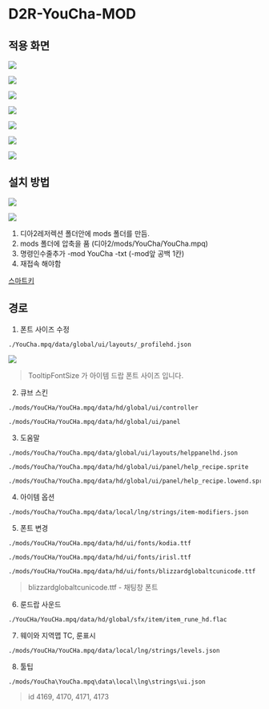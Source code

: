 # D2R-YouCha-MOD

## 적용 화면

![](/images/ex1.jpg?raw=true)

![](/images/ex2.jpg?raw=true)

![](/images/ex3.jpg?raw=true)

![](/images/ex4.jpg?raw=true)

![](/images/ex5.png?raw=true)

![](/images/ex6.png?raw=true)

![](/images/ex7.png?raw=true)

## 설치 방법

![](/images/how1.png?raw=true)

![](/images/how2.jpg?raw=true)

1. 디아2레저렉션 폴더안에 mods 폴더를 만듬.
1. mods 폴더에 압축을 품 (디아2/mods/YouCha/YouCha.mpq)
1. 명령인수줄추가 -mod YouCha -txt (-mod앞 공백 1칸)
1. 재접속 해야함

[스마트키](https://github.com/chanha0406/D2R-SmartKey.git)

## 경로

1. 폰트 사이즈 수정

```
./YouCha.mpq/data/global/ui/layouts/_profilehd.json
```

![](/images/path1.jpg?raw=true)

> TooltipFontSize 가 아이템 드랍 폰트 사이즈 입니다.

2. 큐브 스킨

```
./mods/YouCHa/YouCHa.mpq/data/hd/global/ui/controller

./mods/YouCHa/YouCHa.mpq/data/hd/global/ui/panel
```

3. 도움말

```
./mods/YouCha/YouCha.mpq/data/global/ui/layouts/helppanelhd.json

./mods/YouCha/YouCha.mpq/data/hd/global/ui/panel/help_recipe.sprite

./mods/YouCha/YouCha.mpq/data/hd/global/ui/panel/help_recipe.lowend.sprite
```

4. 아이템 옵션

```
./mods/YouCha/YouCha.mpq/data/local/lng/strings/item-modifiers.json
```

5. 폰트 변경

```
./mods/YouCHa/YouCHa.mpq/data/hd/ui/fonts/kodia.ttf

./mods/YouCHa/YouCHa.mpq/data/hd/ui/fonts/irisl.ttf

./mods/YouCHa/YouCHa.mpq/data/hd/ui/fonts/blizzardglobaltcunicode.ttf
```

> blizzardglobaltcunicode.ttf - 채팅창 폰트

6. 룬드랍 사운드

```
./YouCHa/YouCHa.mpq/data/hd/global/sfx/item/item_rune_hd.flac
```

7. 웨이와 지역맵 TC, 룬표시

```
./mods/YouCHa/YouCHa.mpq/data/local/lng/strings/levels.json
```

8. 툴팁

```
./mods/YouCha\YouCha.mpq\data\local\lng\strings\ui.json
```

> id 4169, 4170, 4171, 4173
